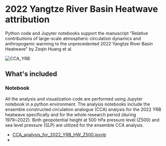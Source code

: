# 2022 Yangtze River Basin Heatwave attribution
Python code and Jupyter notebooks support the manuscript "Relative contributions of large-scale atmospheric circulation dynamics and anthropogenic warming to the unprecedented 2022 Yangtze River Basin Heatwave" by Zeqin Huang et al.

![CCA_YRB](Figures/Fig4_2022_CCA_construct_Z500.png)

## What's included
### Notebook
All the analysis and visualization code are performed using Jupyter notebook in a python environment.
The analysis notebooks include the ensemble constructed circulation analogue (CCA) analysis for the 2022 YRB heatwave specifically and for the whole research period (during 1979~2022).
Both geopotential height at 500 hPa pressure level (Z500) and sea level pressure (SLP) are utilized for the ensemble CCA analysis.
* [CCA_analysis_for_2022_YRB_HW_Z500.ipynb](Notebook/CCA_analysis_for_2022_YRB_HW_Z500.ipynb)
* 



